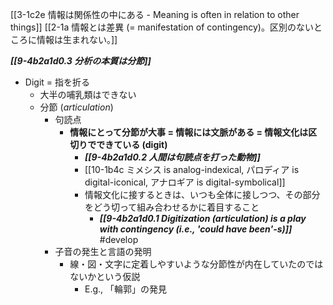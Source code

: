 [[3-1c2e 情報は関係性の中にある - Meaning is often in relation to other things]]
[[2-1a 情報とは差異 (= manifestation of contingency)。区別のないところに情報は生まれない。]]

***[[9-4b2a1d0.3 分析の本質は分節]]***

- Digit = 指を折る
	- 大半の哺乳類はできない
	- 分節 (*articulation*)
		- 句読点
			- **情報にとって分節が大事 = 情報には文脈がある = 情報文化は区切りでできている (digit)** 
				- ***[[9-4b2a1d0.2 人間は句読点を打った動物]]***
				- [[10-1b4c ミメシス is analog-indexical, パロディア is digital-iconical, アナロギア is digital-symbolical]]
				- 情報文化に接するときは、いつも全体に接しつつ、その部分をどう切って組み合わせるかに着目すること
					- ***[[9-4b2a1d0.1 Digitization (articulation) is a play with contingency (i.e., 'could have been'-s)]]*** #develop 
		- 子音の発生と言語の発明
			- 線・図・文字に定着しやすいような分節性が内在していたのではないかという仮説
				- E.g., 「輪郭」の発見